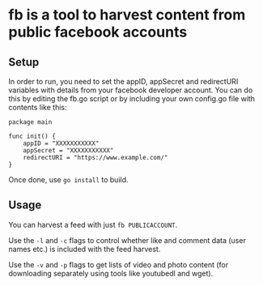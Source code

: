 # fb is a tool to harvest content from public facebook accounts

## Setup

In order to run, you need to set the appID, appSecret and redirectURI variables with details from your facebook developer account. You can do this by editing the fb.go script or by including your own config.go file with contents like this:

```golang
package main

func init() {
    appID = "XXXXXXXXXXX"
    appSecret = "XXXXXXXXXXX"
    redirectURI = "https://www.example.com/"
}
```

Once done, use `go install` to build.

## Usage

You can harvest a feed with just `fb PUBLICACCOUNT`. 

Use the `-l` and `-c` flags to control whether like and comment data (user names etc.) is included with the feed harvest.

Use the `-v` and `-p` flags to get lists of video and photo content (for downloading separately using tools like youtubedl and wget). 



